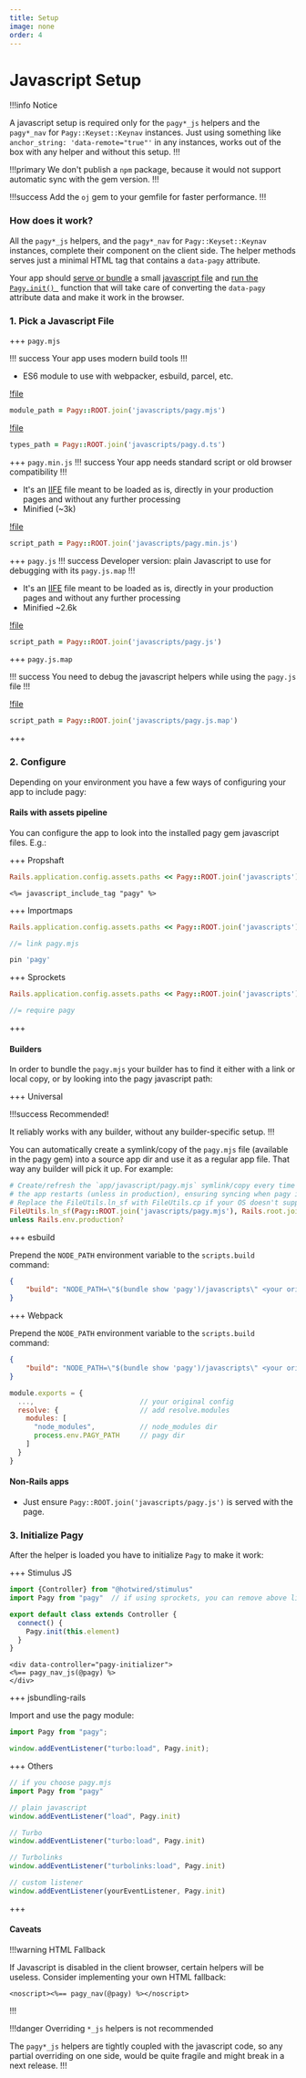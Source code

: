 ```yaml
---
title: Setup
image: none
order: 4
---
```


# Javascript Setup

!!!info Notice

A javascript setup is required only for the `pagy*_js` helpers and the `pagy*_nav` for `Pagy::Keyset::Keynav` instances. Just using
something like `anchor_string: 'data-remote="true"'` in any instances, works out of the box with any helper and without this
setup.
!!!

!!!primary We don't publish a `npm` package, because it would not support automatic sync with the gem version.
!!!

!!!success Add the `oj` gem to your gemfile for faster performance.
!!!

### How does it work?

All the `pagy*_js` helpers, and the `pagy*_nav` for `Pagy::Keyset::Keynav` instances, complete their component on the
client side. The helper methods serves just a minimal HTML tag that contains a `data-pagy` attribute.

Your app should [serve or bundle](#2-configure) a small [javascript file](#1-pick-a-javascript-file) and [run the `Pagy.init()
`](#3-initialize-pagy) function that will take care of converting the `data-pagy` attribute data and make it work in the browser.

### 1. Pick a Javascript File

+++ `pagy.mjs`

!!! success Your app uses modern build tools
!!!

* ES6 module to use with webpacker, esbuild, parcel, etc.

[!file](/javascripts/pagy.mjs)

```ruby 
module_path = Pagy::ROOT.join('javascripts/pagy.mjs')
```

[!file](/javascripts/pagy.d.ts)

```ruby 
types_path = Pagy::ROOT.join('javascripts/pagy.d.ts')
```

+++ `pagy.min.js`
!!! success Your app needs standard script or old browser compatibility
!!!

* It's an [IIFE](https://developer.mozilla.org/en-US/docs/Glossary/IIFE) file meant to be loaded as is, directly in your
  production pages and without any further processing
* Minified (~3k)

[!file](/javascripts/pagy.min.js)

```ruby 
script_path = Pagy::ROOT.join('javascripts/pagy.min.js')
```

+++ `pagy.js`
!!! success Developer version: plain Javascript to use for debugging with its `pagy.js.map`
!!!

* It's an [IIFE](https://developer.mozilla.org/en-US/docs/Glossary/IIFE) file meant to be loaded as is, directly in your
  production pages and without any further processing
* Minified ~2.6k

[!file](/javascripts/pagy.js)

```ruby 
script_path = Pagy::ROOT.join('javascripts/pagy.js')
```

+++ `pagy.js.map`

!!! success You need to debug the javascript helpers while using the `pagy.js` file
!!!

[!file](/javascripts/pagy.js.map)

```ruby 
script_path = Pagy::ROOT.join('javascripts/pagy.js.map')
```

+++

### 2. Configure

Depending on your environment you have a few ways of configuring your app to include pagy:

#### Rails with assets pipeline

You can configure the app to look into the installed pagy gem javascript files. E.g.:

+++ Propshaft

```ruby pagy.rb (initializer)
Rails.application.config.assets.paths << Pagy::ROOT.join('javascripts')
```

```erb application.html.erb
<%= javascript_include_tag "pagy" %>
```

+++ Importmaps

```ruby pagy.rb (initializer)
Rails.application.config.assets.paths << Pagy::ROOT.join('javascripts') #uncomment
```

```js app/assets/config/manifest.js
//= link pagy.mjs
```

```ruby config/importmap.rb
pin 'pagy'
```

+++ Sprockets

```ruby pagy.rb (initializer)
Rails.application.config.assets.paths << Pagy::ROOT.join('javascripts') # uncomment.
```

```js manifest.js (or "application.js" for old sprocket sprockets):
//= require pagy
```

+++

#### Builders

In order to bundle the `pagy.mjs` your builder has to find it either with a link or local copy, or by looking into the pagy
javascript path:

+++ Universal

!!!success Recommended!

It reliably works with any builder, without any builder-specific setup.
!!!

You can automatically create a symlink/copy of the `pagy.mjs` file (available in the pagy gem) into a source app dir and use it as
a regular app file. That way any builder will pick it up. For example:

```ruby config/initializers/pagy.rb
# Create/refresh the `app/javascript/pagy.mjs` symlink/copy every time 
# the app restarts (unless in production), ensuring syncing when pagy is updated.
# Replace the FileUtils.ln_sf with FileUtils.cp if your OS doesn't support file linking. 
FileUtils.ln_sf(Pagy::ROOT.join('javascripts/pagy.mjs'), Rails.root.join('app/javascript')) \
unless Rails.env.production?
```

+++ esbuild

Prepend the `NODE_PATH` environment variable to the `scripts.build` command:

```json package.json
{
    "build": "NODE_PATH=\"$(bundle show 'pagy')/javascripts\" <your original command>"
}
```

+++ Webpack

Prepend the `NODE_PATH` environment variable to the `scripts.build` command:

```json package.json
{
    "build": "NODE_PATH=\"$(bundle show 'pagy')/javascripts\" <your original command>"
}
```

```js webpack.config.js
module.exports = {
  ...,                          // your original config
  resolve: {                    // add resolve.modules
    modules: [
      "node_modules",           // node_modules dir
      process.env.PAGY_PATH     // pagy dir
    ]
  }
}
```

#### Non-Rails apps

* Just ensure `Pagy::ROOT.join('javascripts/pagy.js')` is served with the page.

### 3. Initialize Pagy

After the helper is loaded you have to initialize `Pagy` to make it work:

+++ Stimulus JS

```js pagy_initializer_controller.js
import {Controller} from "@hotwired/stimulus"
import Pagy from "pagy"  // if using sprockets, you can remove above line, but make sure you have the appropriate directive if your manifest.js file.

export default class extends Controller {
  connect() {
    Pagy.init(this.element)
  }
}
```

```erb View
<div data-controller="pagy-initializer">
<%== pagy_nav_js(@pagy) %>
</div>
```

+++ jsbundling-rails

Import and use the pagy module:

```js app/javascript/application.js
import Pagy from "pagy";

window.addEventListener("turbo:load", Pagy.init);
```

+++ Others

```js
// if you choose pagy.mjs 
import Pagy from "pagy"

// plain javascript
window.addEventListener("load", Pagy.init)

// Turbo
window.addEventListener("turbo:load", Pagy.init)

// Turbolinks
window.addEventListener("turbolinks:load", Pagy.init)

// custom listener
window.addEventListener(yourEventListener, Pagy.init) 
```

+++

#### Caveats

!!!warning HTML Fallback

If Javascript is disabled in the client browser, certain helpers will be useless. Consider implementing your own HTML fallback:

```erb
<noscript><%== pagy_nav(@pagy) %></noscript>
```

!!!

!!!danger Overriding `*_js` helpers is not recommended

The `pagy*_js` helpers are tightly coupled with the javascript code, so any partial overriding on one side, would be quite fragile
and might break in a next release.
!!!
